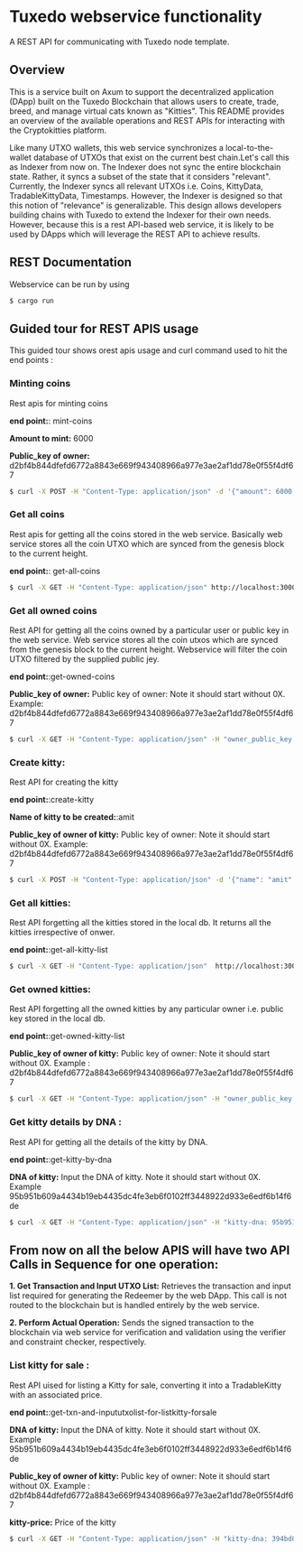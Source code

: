 # Tuxedo webservice functionality

A REST API for communicating with Tuxedo node template.

## Overview

This is a service built on Axum to support the decentralized application (DApp) built on the Tuxedo Blockchain that allows users to create, trade, breed, and manage virtual cats known as "Kitties". This README provides an overview of the available operations and REST APIs for interacting with the Cryptokitties platform.

Like many UTXO wallets, this web service synchronizes a local-to-the-wallet database of UTXOs that exist on the current best chain.Let's call this as Indexer from now on.
The Indexer does not sync the entire blockchain state.
Rather, it syncs a subset of the state that it considers "relevant".
Currently, the Indexer syncs all relevant UTXOs i.e. Coins, KittyData, TradableKittyData, Timestamps. 
However, the Indexer is designed so that this notion of "relevance" is generalizable.
This design allows developers building chains with Tuxedo to extend the Indexer for their own needs.
However, because this is a rest API-based web service, it is likely to be used by DApps which will leverage the REST API to achieve results.

## REST Documentation

Webservice can be run by using 

```sh
$ cargo run
```

## Guided tour for REST APIS usage 

This guided tour shows orest apis usage and curl command used to hit the end points :

### Minting coins 

Rest apis for minting coins

**end point:**: mint-coins

**Amount to mint:** 6000

**Public_key of owner:** d2bf4b844dfefd6772a8843e669f943408966a977e3ae2af1dd78e0f55f4df67

```sh
$ curl -X POST -H "Content-Type: application/json" -d '{"amount": 6000,"owner_public_key":"d2bf4b844dfefd6772a8843e669f943408966a977e3ae2af1dd78e0f55f4df67"}' http://localhost:3000/mint-coins

```

### Get all coins 

Rest apis for getting all the coins stored in the web service. Basically web service stores all the coin UTXO which are synced from the genesis block to the current height.

**end point:**: get-all-coins

```sh
$ curl -X GET -H "Content-Type: application/json" http://localhost:3000/get-all-coins

```

### Get all owned coins 

Rest API for getting all the coins owned by a particular user or public key  in the web service. Web service stores all the coin utxos which are synced from the genesis block to the current height. Webservice will filter the coin UTXO filtered by the supplied public jey.

**end point:**:get-owned-coins

**Public_key of owner:** Public key of owner: Note it should start without 0X. Example: d2bf4b844dfefd6772a8843e669f943408966a977e3ae2af1dd78e0f55f4df67

```sh
$ curl -X GET -H "Content-Type: application/json" -H "owner_public_key: d2bf4b844dfefd6772a8843e669f943408966a977e3ae2af1dd78e0f55f4df67" http://localhost:3000/get-owned-coins

```

### Create kitty:

Rest API for creating the kitty 

**end point:**:create-kitty

**Name of kitty to be created:**:amit

**Public_key of owner of kitty:** Public key of owner: Note it should start without 0X. Example: d2bf4b844dfefd6772a8843e669f943408966a977e3ae2af1dd78e0f55f4df67


```sh
$ curl -X POST -H "Content-Type: application/json" -d '{"name": "amit","owner_public_key":"d2bf4b844dfefd6772a8843e669f943408966a977e3ae2af1dd78e0f55f4df67"}' http://localhost:3000/create-kitty

```

### Get all kitties:

Rest API forgetting all the kitties stored in the local db. It returns all the kitties irrespective of onwer.

**end point:**:get-all-kitty-list

```sh
$ curl -X GET -H "Content-Type: application/json"  http://localhost:3000/get-all-kitty-list

```

### Get owned kitties:

Rest API forgetting all the owned kitties by any particular owner i.e. public key stored in the local db.

**end point:**:get-owned-kitty-list

**Public_key of owner of kitty:**  Public key of owner: Note it should start without 0X. Example : d2bf4b844dfefd6772a8843e669f943408966a977e3ae2af1dd78e0f55f4df67


```sh
$ curl -X GET -H "Content-Type: application/json" -H "owner_public_key: 563b6da067f38dc194cbe41ce0b840a985dcbef92b1e5b0a6e04f35544ddfd16" http://localhost:3000/get-owned-kitty-list

```
### Get kitty details by DNA :

Rest API for getting all the details of the kitty by DNA.

**end point:**:get-kitty-by-dna

**DNA of kitty:**  Input the DNA of kitty. Note it should start without 0X. Example 95b951b609a4434b19eb4435dc4fe3eb6f0102ff3448922d933e6edf6b14f6de

```sh
$ curl -X GET -H "Content-Type: application/json" -H "kitty-dna: 95b951b609a4434b19eb4435dc4fe3eb6f0102ff3448922d933e6edf6b14f6de" http://localhost:3000/get-kitty-by-dna

```
## From now on all the below APIS will have two API Calls in Sequence for one operation: 

**1. Get Transaction and Input UTXO List:**
 Retrieves the transaction and input list required for generating the Redeemer by the web DApp. This call is not routed to the blockchain but is handled entirely by the web service.

 **2. Perform Actual Operation:**
 Sends the signed transaction to the blockchain via web service for verification and validation using the verifier and constraint checker, respectively.


### List kitty for sale :
Rest API uised for listing a Kitty for sale, converting it into a TradableKitty with an associated price.

**end point:**:get-txn-and-inpututxolist-for-listkitty-forsale

**DNA of kitty:**  Input the DNA of kitty. Note it should start without 0X. Example 95b951b609a4434b19eb4435dc4fe3eb6f0102ff3448922d933e6edf6b14f6de

**Public_key of owner of kitty:**  Public key of owner: Note it should start without 0X. Example : d2bf4b844dfefd6772a8843e669f943408966a977e3ae2af1dd78e0f55f4df67

**kitty-price:**  Price of the kitty

```sh
$ curl -X GET -H "Content-Type: application/json" -H "kitty-dna: 394bd079207af3e0b1a9b1eb1dc40d5d5694bd1fd904d56b96d6fad0039b1f7c" -H "kitty-price: 100" -H "owner_public_key: d2bf4b844dfefd6772a8843e669f943408966a977e3ae2af1dd78e0f55f4df67" http://localhost:3000/get-txn-and-inpututxolist-for-listkitty-forsale

```

